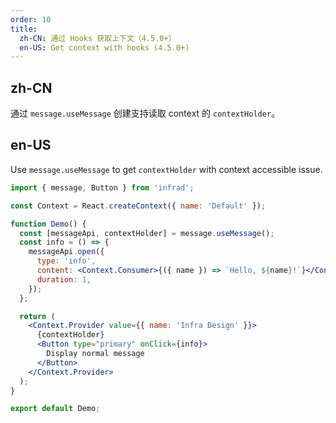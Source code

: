 ```yaml
---
order: 10
title:
  zh-CN: 通过 Hooks 获取上下文（4.5.0+）
  en-US: Get context with hooks (4.5.0+)
---
```


## zh-CN

通过 `message.useMessage` 创建支持读取 context 的 `contextHolder`。

## en-US

Use `message.useMessage` to get `contextHolder` with context accessible issue.

```jsx
import { message, Button } from 'infrad';

const Context = React.createContext({ name: 'Default' });

function Demo() {
  const [messageApi, contextHolder] = message.useMessage();
  const info = () => {
    messageApi.open({
      type: 'info',
      content: <Context.Consumer>{({ name }) => `Hello, ${name}!`}</Context.Consumer>,
      duration: 1,
    });
  };

  return (
    <Context.Provider value={{ name: 'Infra Design' }}>
      {contextHolder}
      <Button type="primary" onClick={info}>
        Display normal message
      </Button>
    </Context.Provider>
  );
}

export default Demo;
```
